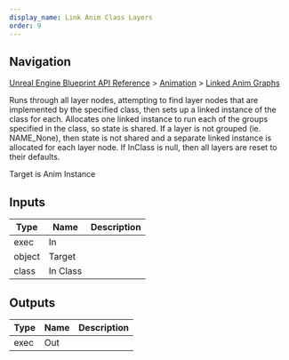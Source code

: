 ```yaml
---
display_name: Link Anim Class Layers
order: 9
---
```

## Navigation

[Unreal Engine Blueprint API Reference](https://dev.epicgames.com/documentation/en-us/unreal-engine/BlueprintAPI) > [Animation](https://dev.epicgames.com/documentation/en-us/unreal-engine/BlueprintAPI/Animation) > [Linked Anim Graphs](https://dev.epicgames.com/documentation/en-us/unreal-engine/BlueprintAPI/Animation/LinkedAnimGraphs)

Runs through all layer nodes, attempting to find layer nodes that are implemented by the specified class, then sets up a linked instance of the class for each.
Allocates one linked instance to run each of the groups specified in the class, so state is shared. If a layer is not grouped (ie. NAME_None), then state is not shared
and a separate linked instance is allocated for each layer node.
If InClass is null, then all layers are reset to their defaults.

Target is Anim Instance

## Inputs

| Type | Name | Description |
| --- | --- | --- |
| exec | In |  |
| object | Target |  |
| class | In Class |  |

## Outputs

| Type | Name | Description |
| --- | --- | --- |
| exec | Out |  |
